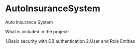 # AutoInsuranceSystem
Auto Insurance System

What is included in the project:

1.Basic security with DB authentication
2.User and Role Entities
